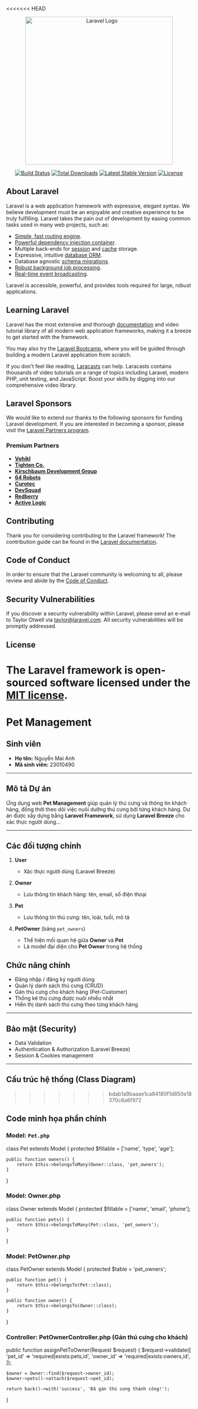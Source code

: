 <<<<<<< HEAD
<p align="center"><a href="https://laravel.com" target="_blank"><img src="https://raw.githubusercontent.com/laravel/art/master/logo-lockup/5%20SVG/2%20CMYK/1%20Full%20Color/laravel-logolockup-cmyk-red.svg" width="400" alt="Laravel Logo"></a></p>

<p align="center">
<a href="https://github.com/laravel/framework/actions"><img src="https://github.com/laravel/framework/workflows/tests/badge.svg" alt="Build Status"></a>
<a href="https://packagist.org/packages/laravel/framework"><img src="https://img.shields.io/packagist/dt/laravel/framework" alt="Total Downloads"></a>
<a href="https://packagist.org/packages/laravel/framework"><img src="https://img.shields.io/packagist/v/laravel/framework" alt="Latest Stable Version"></a>
<a href="https://packagist.org/packages/laravel/framework"><img src="https://img.shields.io/packagist/l/laravel/framework" alt="License"></a>
</p>

## About Laravel

Laravel is a web application framework with expressive, elegant syntax. We believe development must be an enjoyable and creative experience to be truly fulfilling. Laravel takes the pain out of development by easing common tasks used in many web projects, such as:

- [Simple, fast routing engine](https://laravel.com/docs/routing).
- [Powerful dependency injection container](https://laravel.com/docs/container).
- Multiple back-ends for [session](https://laravel.com/docs/session) and [cache](https://laravel.com/docs/cache) storage.
- Expressive, intuitive [database ORM](https://laravel.com/docs/eloquent).
- Database agnostic [schema migrations](https://laravel.com/docs/migrations).
- [Robust background job processing](https://laravel.com/docs/queues).
- [Real-time event broadcasting](https://laravel.com/docs/broadcasting).

Laravel is accessible, powerful, and provides tools required for large, robust applications.

## Learning Laravel

Laravel has the most extensive and thorough [documentation](https://laravel.com/docs) and video tutorial library of all modern web application frameworks, making it a breeze to get started with the framework.

You may also try the [Laravel Bootcamp](https://bootcamp.laravel.com), where you will be guided through building a modern Laravel application from scratch.

If you don't feel like reading, [Laracasts](https://laracasts.com) can help. Laracasts contains thousands of video tutorials on a range of topics including Laravel, modern PHP, unit testing, and JavaScript. Boost your skills by digging into our comprehensive video library.

## Laravel Sponsors

We would like to extend our thanks to the following sponsors for funding Laravel development. If you are interested in becoming a sponsor, please visit the [Laravel Partners program](https://partners.laravel.com).

### Premium Partners

- **[Vehikl](https://vehikl.com)**
- **[Tighten Co.](https://tighten.co)**
- **[Kirschbaum Development Group](https://kirschbaumdevelopment.com)**
- **[64 Robots](https://64robots.com)**
- **[Curotec](https://www.curotec.com/services/technologies/laravel)**
- **[DevSquad](https://devsquad.com/hire-laravel-developers)**
- **[Redberry](https://redberry.international/laravel-development)**
- **[Active Logic](https://activelogic.com)**

## Contributing

Thank you for considering contributing to the Laravel framework! The contribution guide can be found in the [Laravel documentation](https://laravel.com/docs/contributions).

## Code of Conduct

In order to ensure that the Laravel community is welcoming to all, please review and abide by the [Code of Conduct](https://laravel.com/docs/contributions#code-of-conduct).

## Security Vulnerabilities

If you discover a security vulnerability within Laravel, please send an e-mail to Taylor Otwell via [taylor@laravel.com](mailto:taylor@laravel.com). All security vulnerabilities will be promptly addressed.

## License

The Laravel framework is open-sourced software licensed under the [MIT license](https://opensource.org/licenses/MIT).
=======
#  Pet Management

## Sinh viên
- **Họ tên:** Nguyễn Mai Anh  
- **Mã sinh viên:** 23010490  

---

## Mô tả Dự án
Ứng dụng web **Pet Management** giúp quản lý thú cưng và thông tin khách hàng, đồng thời theo dõi việc nuôi dưỡng thú cưng bởi từng khách hàng. Dự án được xây dựng bằng **Laravel Framework**, sử dụng **Laravel Breeze** cho xác thực người dùng...

---

## Các đối tượng chính

1. **User**  
   - Xác thực người dùng (Laravel Breeze)

2. **Owner**  
   - Lưu thông tin khách hàng: tên, email, số điện thoại

3. **Pet**  
   - Lưu thông tin thú cưng: tên, loài, tuổi, mô tả

4. **PetOwner** (bảng `pet_owners`)  
   - Thể hiện mối quan hệ giữa **Owner** và **Pet**  
   - Là model đại diện cho **Pet Owner** trong hệ thống  

## Chức năng chính
- Đăng nhập / đăng ký người dùng
- Quản lý danh sách thú cưng (CRUD)
- Gán thú cưng cho khách hàng (Pet-Customer)
- Thống kê thú cưng được nuôi nhiều nhất
- Hiển thị danh sách thú cưng theo từng khách hàng
---

## Bảo mật (Security)
- Data Validation  
- Authentication & Authorization (Laravel Breeze)  
- Session & Cookies management 

---

## Cấu trúc hệ thống (Class Diagram)
>>>>>>> bdab1a9baaae1ca84180f1d850e18370c8a6f972




## Code minh họa phần chính

###  Model: `Pet.php`

class Pet extends Model {
    protected $fillable = ['name', 'type', 'age'];

    public function owners() {
        return $this->belongsToMany(Owner::class, 'pet_owners');
    }
}
###  Model: Owner.php

class Owner extends Model {
    protected $fillable = ['name', 'email', 'phone'];

    public function pets() {
        return $this->belongsToMany(Pet::class, 'pet_owners');
    }
}
###  Model: PetOwner.php

class PetOwner extends Model {
    protected $table = 'pet_owners';

    public function pet() {
        return $this->belongsTo(Pet::class);
    }

    public function owner() {
        return $this->belongsTo(Owner::class);
    }
}
### Controller: PetOwnerController.php (Gán thú cưng cho khách)

public function assignPetToOwner(Request $request) {
    $request->validate([
        'pet_id' => 'required|exists:pets,id',
        'owner_id' => 'required|exists:owners,id',
    ]);

    $owner = Owner::find($request->owner_id);
    $owner->pets()->attach($request->pet_id);

    return back()->with('success', 'Đã gán thú cưng thành công!');
}
